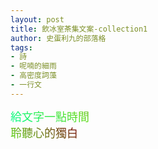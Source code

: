 ```yaml
---
layout: post
title: 飲冰室茶集文案-collection1
author: 史蛋利九的部落格
tags:
- 詩
- 呢喃的細雨
- 高密度詞藻
- 一行文
---
```


<span style="font-size: large;
background: -webkit-linear-gradient(45deg, #00ff8a, #60da1b, #790909);
-webkit-background-clip: text;
-webkit-text-fill-color: transparent;">
給文字一點時間  
聆聽心的獨白
</span>
